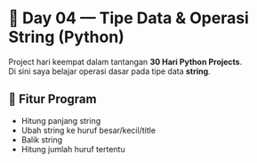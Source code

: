 # 🥏 Day 04 — Tipe Data & Operasi String (Python)

Project hari keempat dalam tantangan **30 Hari Python Projects**.  
Di sini saya belajar operasi dasar pada tipe data **string**.

## 📝 Fitur Program

- Hitung panjang string
- Ubah string ke huruf besar/kecil/title
- Balik string
- Hitung jumlah huruf tertentu
